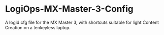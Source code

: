 # LogiOps-MX-Master-3-Config
A logid.cfg file for the MX Master 3, with shortcuts suitable for light Content Creation on a tenkeyless laptop.
